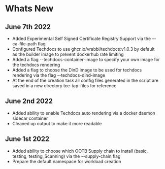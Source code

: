 # Whats New
  
## June 7th 2022
* Added Experimental Self Signed Certificate Registry Support via the --ca-file-path flag
* Configured Techdocs to use ghcr.io/vrabbi/techdocs:v1.0.3 by default as the builder image to prevent dockerhub rate limiting
* Added a flag --techdocs-container-image to specify your own image for the techdocs rendering
* Added a flag to choose the DinD image to be used for techdocs rendering via the flag --techdocs-dind-image
* At the end of the creation task all config files generated in the script are saved in a new directory tce-tap-files for reference
  
## June 2nd 2022
* Added ability to enable Techdocs auto rendering via a docker daemon sidecar container
* Cleaned up output to make it more readable
  
## June 1st 2022
* Added ability to choose which OOTB Supply chain to install (basic, testing, testing_Scanning) via the --supply-chain flag
* Prepare the default namespace for workload creation
  
